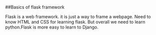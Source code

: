 ##Basics of flask framework

Flask is a web framework. it is just a way to frame a webpage. Need to know 
HTML and CSS for learning flask. But overall we need to learn python.Flask is 
more easy to learn to Django.
